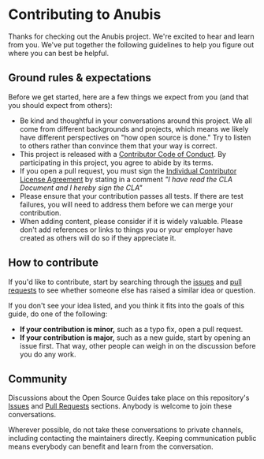 # Contributing to Anubis

Thanks for checking out the Anubis project. We're excited to hear
and learn from you. We've put together the following guidelines to help
you figure out where you can best be helpful.

## Ground rules & expectations

Before we get started, here are a few things we expect from you (and
that you should expect from others):

- Be kind and thoughtful in your conversations around this project.
  We all come from different backgrounds and projects, which means we
  likely have different perspectives on "how open source is done."
  Try to listen to others rather than convince them that your way is
  correct.
- This project is released with a [Contributor Code of Conduct][conduct].
  By participating in this project, you agree to abide by its terms.
- If you open a pull request, you must sign the
  [Individual Contributor License Agreement][cla] by stating
  in a comment _"I have read the CLA Document and I hereby sign the CLA"_
- Please ensure that your contribution passes all tests. If there are
  test failures, you will need to address them before we can merge your
  contribution.
- When adding content, please consider if it is widely valuable. Please
  don't add references or links to things you or your employer have
  created as others will do so if they appreciate it.

## How to contribute

If you'd like to contribute, start by searching through the [issues][gi]
and [pull requests][pr] to see whether someone else has raised a similar
idea or question.

If you don't see your idea listed, and you think it fits into the goals
of this guide, do one of the following:

- **If your contribution is minor,** such as a typo fix, open a pull
  request.
- **If your contribution is major,** such as a new guide, start by
  opening an issue first. That way, other people can weigh in on the
  discussion before you do any work.

## Community

Discussions about the Open Source Guides take place on this repository's
[Issues][gi] and [Pull Requests][pr] sections. Anybody is welcome to join
these conversations.

Wherever possible, do not take these conversations to private channels,
including contacting the maintainers directly.
Keeping communication public means everybody can benefit and learn from
the conversation.

[cla]: https://raw.githubusercontent.com/orchestracities/anubis/master/individual_cla.pdf
    "Martel Open Source Software Individual Contributor License Agreement"
[conduct]: ./CODE_OF_CONDUCT.md
    "Contributor Covenant Code of Conduct"
[gi]: https://github.com/orchestracities/anubis/issues
    "GitHub Issues"
[pr]: https://github.com/orchestracities/anubis/pulls
    "GitHub Pull Requests"

